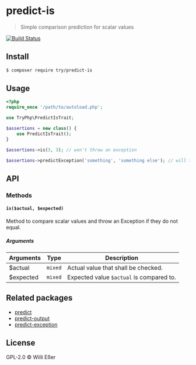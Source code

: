 # predict-is

> Simple comparison prediction for scalar values

[![Build Status](https://travis-ci.org/try-php/predict-is.svg?branch=master)](https://travis-ci.org/try-php/predict-is)

## Install

```bash
$ composer require try/predict-is
```

## Usage

```php
<?php
require_once '/path/to/autoload.php';

use TryPhp\PredictIsTrait;

$assertions = new class() {
	use PredictIsTrait();
} 

$assertions->is(3, 3); // won't throw an exception

$assertions->predictException('something', 'something else'); // will throw an exception
```

## API

### Methods

#### `is($actual, $expected)`

Method to compare scalar values and throw an Exception if they do not equal.

##### Arguments

| Arguments | Type | Description |
|---|---|---|
| $actual | `mixed` | Actual value that shall be checked. |
| $expected | `mixed` | Expected value `$actual` is compared to. |

## Related packages

* [predict](https://github.com/try-php/predict)
* [predict-output](https://github.com/try-php/predict-output)
* [predict-exception](https://github.com/try-php/predict-exception)

## License

GPL-2.0 © Willi Eßer